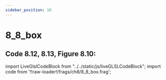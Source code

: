 ```yaml
---
sidebar_position: 10
---
```


# 8_8_box
## Code 8.12, 8.13, Figure 8.10: 

import LiveGlslCodeBlock from "../../static/js/liveGLSLCodeBlock";
import code from '!!raw-loader!/frags/ch8/8_8_box.frag';

<LiveGlslCodeBlock fragName='8_8_box.frag' fragCode={code} />
